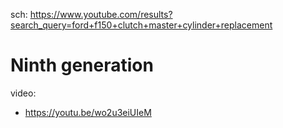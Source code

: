sch: https://www.youtube.com/results?search_query=ford+f150+clutch+master+cylinder+replacement

# Ninth generation
video:
- https://youtu.be/wo2u3eiUIeM
